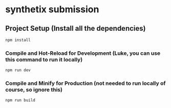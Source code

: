 # synthetix submission

## Project Setup (Install all the dependencies)

```sh
npm install
```

### Compile and Hot-Reload for Development (Luke, you can use this command to run it locally)

```sh
npm run dev
```

### Compile and Minify for Production (not needed to run locally of course, so ignore this)

```sh
npm run build
```
